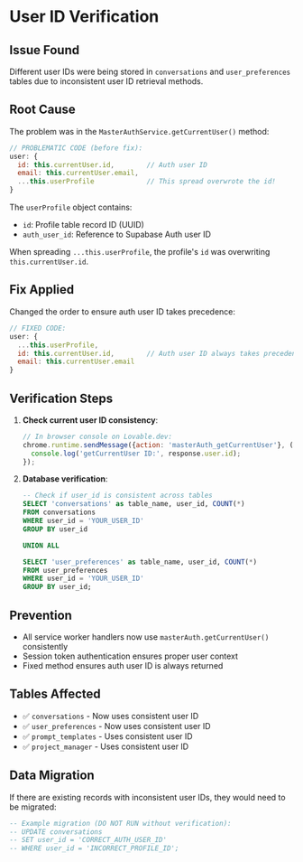 # User ID Verification

## Issue Found
Different user IDs were being stored in `conversations` and `user_preferences` tables due to inconsistent user ID retrieval methods.

## Root Cause
The problem was in the `MasterAuthService.getCurrentUser()` method:

```javascript
// PROBLEMATIC CODE (before fix):
user: {
  id: this.currentUser.id,        // Auth user ID
  email: this.currentUser.email,
  ...this.userProfile             // This spread overwrote the id!
}
```

The `userProfile` object contains:
- `id`: Profile table record ID (UUID)
- `auth_user_id`: Reference to Supabase Auth user ID

When spreading `...this.userProfile`, the profile's `id` was overwriting `this.currentUser.id`.

## Fix Applied
Changed the order to ensure auth user ID takes precedence:

```javascript
// FIXED CODE:
user: {
  ...this.userProfile,
  id: this.currentUser.id,        // Auth user ID always takes precedence
  email: this.currentUser.email
}
```

## Verification Steps
1. **Check current user ID consistency**:
   ```javascript
   // In browser console on Lovable.dev:
   chrome.runtime.sendMessage({action: 'masterAuth_getCurrentUser'}, (response) => {
     console.log('getCurrentUser ID:', response.user.id);
   });
   ```

2. **Database verification**:
   ```sql
   -- Check if user_id is consistent across tables
   SELECT 'conversations' as table_name, user_id, COUNT(*) 
   FROM conversations 
   WHERE user_id = 'YOUR_USER_ID'
   GROUP BY user_id
   
   UNION ALL
   
   SELECT 'user_preferences' as table_name, user_id, COUNT(*) 
   FROM user_preferences 
   WHERE user_id = 'YOUR_USER_ID'
   GROUP BY user_id;
   ```

## Prevention
- All service worker handlers now use `masterAuth.getCurrentUser()` consistently
- Session token authentication ensures proper user context
- Fixed method ensures auth user ID is always returned

## Tables Affected
- ✅ `conversations` - Now uses consistent user ID
- ✅ `user_preferences` - Now uses consistent user ID  
- ✅ `prompt_templates` - Uses consistent user ID
- ✅ `project_manager` - Uses consistent user ID

## Data Migration
If there are existing records with inconsistent user IDs, they would need to be migrated:

```sql
-- Example migration (DO NOT RUN without verification):
-- UPDATE conversations 
-- SET user_id = 'CORRECT_AUTH_USER_ID' 
-- WHERE user_id = 'INCORRECT_PROFILE_ID';
```